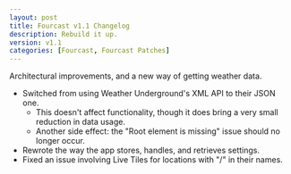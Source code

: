 ```yaml
---
layout: post
title: Fourcast v1.1 Changelog
description: Rebuild it up.
version: v1.1
categories: [Fourcast, Fourcast Patches]
---
```


Architectural improvements, and a new way of getting weather data.

* Switched from using Weather Underground's XML API to their JSON one.
    * This doesn't affect functionality, though it does bring a very small reduction in data usage.
    * Another side effect: the "Root element is missing" issue should no longer occur.
* Rewrote the way the app stores, handles, and retrieves settings.
* Fixed an issue involving Live Tiles for locations with "/" in their names.